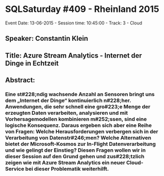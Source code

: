 # SQLSaturday #409 - Rheinland 2015
Event Date: 13-06-2015 - Session time: 10:45:00 - Track: 3 - Cloud
## Speaker: Constantin Klein
## Title: Azure Stream Analytics - Internet der Dinge in Echtzeit
## Abstract:
### Eine st#228;ndig wachsende Anzahl an Sensoren bringt uns dem „Internet der Dinge“ kontinuierlich n#228;her. Anwendungen, die sehr schnell eine gro#223;e Menge der erzeugten Daten verarbeiten, analysieren und mit Vorhersagemodellen kombinieren m#252;ssen, sind eine logische Konsequenz. Daraus ergeben sich aber eine Reihe von Fragen: Welche Herausforderungen verbergen sich in der Verarbeitung von Datenstr#246;men? Welche Alternativen bietet der Microsoft-Kosmos zur In-Flight Datenverarbeitung und wie gelingt der Einstieg? Diesen Fragen wollen wir in dieser Session auf den Grund gehen und zus#228;tzlich zeigen wie mit Azure Stream Analytics ein neuer Cloud-Service bei dieser Problematik weiterhilft.

